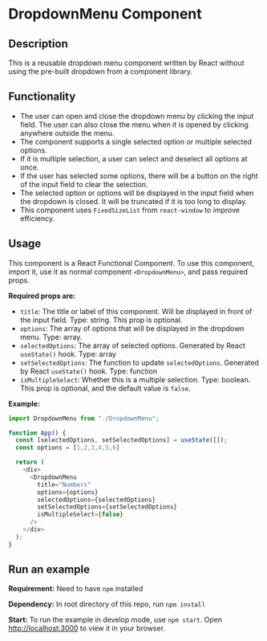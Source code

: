 # DropdownMenu Component

## Description

This is a reusable dropdown menu component written by React without using the pre-built dropdown from a component library.

## Functionality

* The user can open and close the dropdown menu by clicking the input field. The user can also close the menu when it is opened by clicking anywhere outside the menu.
* The component supports a single selected option or multiple selected options.
* If it is multiple selection, a user can select and deselect all options at once.
* If the user has selected some options, there will be a button on the right of the input field to clear the selection.
* The selected option or options will be displayed in the input field when the dropdown is closed. It will be truncated if it is too long to display.
* This component uses `FixedSizeList` from `react-window` to improve efficiency.

## Usage

This component is a React Functional Component. To use this component, import it, use it as normal component `<DropdownMenu>`, and pass required props.

**Required props are:**

* `title`: The title or label of this component. Will be displayed in front of the input field. Type: string. This prop is optional.
* `options`: The array of options that will be displayed in the dropdown menu. Type: array.
* `selectedOptions`: The array of selected options. Generated by React `useState()` hook. Type: array
* `setSelectedOptions`: The function to update `selectedOptions`. Generated by React `useState()` hook. Type: function
* `isMultipleSelect`: Whether this is a multiple selection. Type: boolean. This prop is optional, and the default value is `false`.

**Example:**

```JavaScript
import DropdownMenu from "./DropdownMenu";

function App() {
  const [selectedOptions, setSelectedOptions] = useState([]);
  const options = [1,2,3,4,5,6]

  return (
    <div>
      <DropdownMenu
        title="Numbers"
        options={options}
        selectedOptions={selectedOptions}
        setSelectedOptions={setSelectedOptions}
        isMultipleSelect={false}
      />
    </div>
  );
}

```

## Run an example

**Requirement:**
Need to have `npm` installed

**Dependency:**
In root directory of this repo, run `npm install`

**Start:**
To run the example in develop mode, use `npm start`. Open [http://localhost:3000](http://localhost:3000) to view it in your browser.
